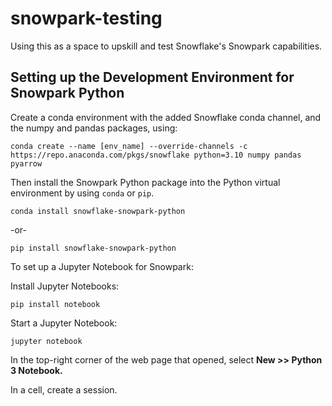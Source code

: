 # snowpark-testing

Using this as a space to upskill and test Snowflake's Snowpark capabilities.

## Setting up the Development Environment for Snowpark Python

Create a conda environment with the added Snowflake conda channel, and the numpy and pandas packages, using:

```
conda create --name [env_name] --override-channels -c https://repo.anaconda.com/pkgs/snowflake python=3.10 numpy pandas pyarrow
```

Then install the Snowpark Python package into the Python virtual environment by using `conda` or `pip`.

```
conda install snowflake-snowpark-python
```

-or-

```
pip install snowflake-snowpark-python
```

To set up a Jupyter Notebook for Snowpark:

Install Jupyter Notebooks:

```
pip install notebook
```

Start a Jupyter Notebook:

```
jupyter notebook
```

In the top-right corner of the web page that opened, select **New >> Python 3 Notebook.**

In a cell, create a session.
